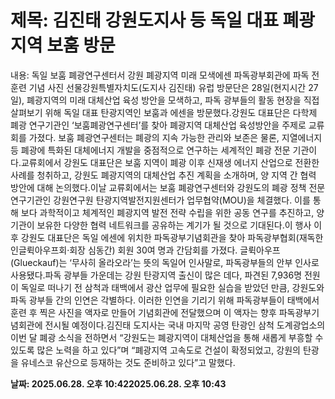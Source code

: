 # **제목: 김진태 강원도지사 등 독일 대표 폐광지역 보훔 방문**

  내용: 독일 보훔 폐광연구센터서 강원 폐광지역 미래 모색에센 파독광부회관에 파독 전 훈련 기념 사진 선물강원특별자치도(도지사 김진태) 유럽 방문단은 28일(현지시간 27일), 폐광지역의 미래 대체산업 육성 방안을 모색하고, 파독 광부들의 활동 현장을 직접 살펴보기 위해 독일 대표 탄광지역인 보훔과 에센을 방문했다.강원도 대표단은 다학제 폐광 연구기관인 ‘보훔폐광연구센터’를 찾아 폐광지역 대체산업 육성방안을 주제로 교류회를 가졌다. 보훔 폐광연구센터는 폐광의 지속 가능한 관리와 보존은 물론, 지열에너지 등 폐광에 특화된 대체에너지 개발을 중점적으로 연구하는 세계적인 폐광 전문 기관이다.교류회에서 강원도 대표단은 보훔 지역이 폐광 이후 신재생 에너지 산업으로 전환한 사례를 청취하고, 강원도 폐광지역의 대체산업 추진 계획을 소개하며, 양 지역 간 협력 방안에 대해 논의했다.이날 교류회에서는 보훔 폐광연구센터와 강원도의 폐광 정책 전문 연구기관인 강원연구원 탄광지역발전지원센터가 업무협약(MOU)을 체결했다. 이를 통해 보다 과학적이고 체계적인 폐광지역 발전 전략 수립을 위한 공동 연구를 추진하고, 양 기관이 보유한 다양한 협력 네트워크를 공유하는 계기가 될 것으로 기대된다.이 행사 이후 강원도 대표단은 독일 에센에 위치한 파독광부기념회관을 찾아 파독광부협회(재독한인글뤽아우프회·회장 심동간) 회원 30여 명과 간담회를 가졌다. 글뤽아우프(Glueckauf)는 ‘무사히 올라오라’는 뜻의 독일어 인사말로, 파독광부들의 안부 인사로 사용됐다.파독 광부들 가운데는 강원 탄광지역 출신이 많은 데다, 파견된 7,936명 전원이 독일로 떠나기 전 삼척과 태백에서 광산 업무에 필요한 실습을 받았던 만큼, 강원도와 파독 광부들 간의 인연은 각별하다. 이러한 인연을 기리기 위해 파독광부들이 태백에서 훈련 후 찍은 사진을 액자로 만들어 기념회관에 전달했으며 이 액자는 향후 파독광부기념회관에 전시될 예정이다.김진태 도지사는 국내 마지막 공영 탄광인 삼척 도계광업소의 이번 달 폐광 소식을 전하면서 “강원도는 폐광지역이 대체산업을 통해 새롭게 부흥할 수 있도록 많은 노력을 하고 있다”며 “폐광지역 고속도로 건설이 확정되었고, 강원의 탄광을 유네스코 유산으로 등재하는 것도 준비하고 있다”고 말했다.

  **날짜: 2025.06.28. 오후 10:422025.06.28. 오후 10:43**